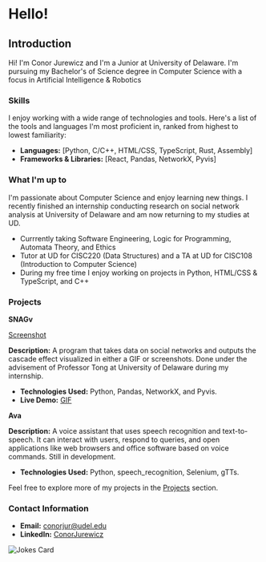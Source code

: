 # Hello!

## Introduction

Hi!
I'm Conor Jurewicz and I'm a Junior at University of Delaware. I'm pursuing my Bachelor's 
of Science degree in Computer Science with a focus in Artificial Intelligence & Robotics


### Skills

I enjoy working with a wide range of technologies and tools. Here's a list of the tools and languages I'm most proficient in, ranked from highest to lowest familiarity:

- **Languages:** [Python, C/C++, HTML/CSS, TypeScript, Rust, Assembly]
- **Frameworks & Libraries:** [React, Pandas, NetworkX, Pyvis]


### What I'm up to

I'm passionate about Computer Science and enjoy learning new things. 
I recently finished an internship conducting research on social network analysis at University of Delaware and am now returning to
my studies at UD.

- Currrently taking Software Engineering, Logic for Programming, Automata Theory, and Ethics
- Tutor at UD for CISC220 (Data Structures) and a TA at UD for CISC108 (Introduction to Computer Science)
- During my free time I enjoy working on projects in Python, HTML/CSS & TypeScript, and C++

### Projects

**SNAGv**

[Screenshot](https://media.discordapp.net/attachments/1018563295281688698/1123850154982789170/image.png?width=1218&height=1108)


**Description:** A program that takes data on social networks and outputs the cascade effect visualized
in either a GIF or screenshots. Done under the advisement of Professor Tong at University of Delaware
during my internship.

- **Technologies Used:** Python, Pandas, NetworkX, and Pyvis.
- **Live Demo:** [GIF](https://media.discordapp.net/attachments/1018563295281688698/1134156571723694100/sel_gif.gif?width=1410&height=754)


**Ava**


**Description:** A voice assistant that uses speech recognition and text-to-speech. 
It can interact with users, respond to queries, and open applications like web browsers and office software based on voice commands.
Still in development.

- **Technologies Used:** Python, speech_recognition, Selenium, gTTs.

Feel free to explore more of my projects in the [Projects](link_to_projects_page) section.



### Contact Information

- **Email:** [conorjur@udel.edu](mailto:conorjur@udel.edu)
- **LinkedIn:** [ConorJurewicz](https://www.linkedin.com/in/ConorJurewicz)

![Jokes Card](https://readme-jokes.vercel.app/api)


<!---
ConorJurewicz/ConorJurewicz is a ✨ special ✨ repository because its `README.md` (this file) appears on your GitHub profile.
You can click the Preview link to take a look at your changes.
--->
